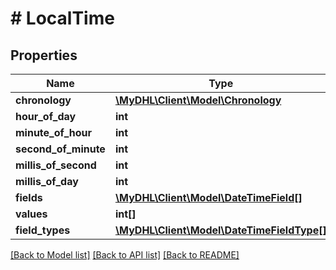 # # LocalTime

## Properties

Name | Type | Description | Notes
------------ | ------------- | ------------- | -------------
**chronology** | [**\MyDHL\Client\Model\Chronology**](Chronology.md) |  | [optional]
**hour_of_day** | **int** |  | [optional]
**minute_of_hour** | **int** |  | [optional]
**second_of_minute** | **int** |  | [optional]
**millis_of_second** | **int** |  | [optional]
**millis_of_day** | **int** |  | [optional]
**fields** | [**\MyDHL\Client\Model\DateTimeField[]**](DateTimeField.md) |  | [optional]
**values** | **int[]** |  | [optional]
**field_types** | [**\MyDHL\Client\Model\DateTimeFieldType[]**](DateTimeFieldType.md) |  | [optional]

[[Back to Model list]](../../README.md#models) [[Back to API list]](../../README.md#endpoints) [[Back to README]](../../README.md)
